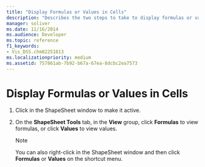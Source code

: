 ```yaml
---
title: "Display Formulas or Values in Cells"
description: "Describes the two steps to take to display formulas or values in cells using the ShapeSheet Tools tab in the ShapeSheet window."
manager: soliver
ms.date: 11/16/2014
ms.audience: Developer
ms.topic: reference
f1_keywords:
- Vis_DSS.chm82251813
ms.localizationpriority: medium
ms.assetid: 757861ab-7b92-b67a-67ea-8dcbc2ea7573
---
```


# Display Formulas or Values in Cells

1. Click in the ShapeSheet window to make it active.
    
2. On the **ShapeSheet Tools** tab, in the **View** group, click **Formulas** to view formulas, or click **Values** to view values. 
    
    > [!NOTE]
    > You can also right-click in the ShapeSheet window and then click **Formulas** or **Values** on the shortcut menu. 
  

